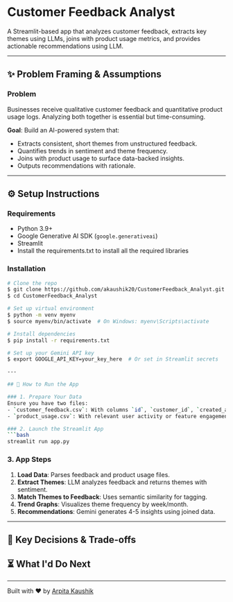 # Customer Feedback Analyst

A Streamlit-based app that analyzes customer feedback, extracts key themes using LLMs, joins with product usage metrics, and provides actionable recommendations using LLM.

---

## ✨ Problem Framing & Assumptions

### Problem
Businesses receive qualitative customer feedback and quantitative product usage logs. Analyzing both together is essential but time-consuming.

**Goal**: Build an AI-powered system that:
- Extracts consistent, short themes from unstructured feedback.
- Quantifies trends in sentiment and theme frequency.
- Joins with product usage to surface data-backed insights.
- Outputs recommendations with rationale.

---

## ⚙️ Setup Instructions

### Requirements
- Python 3.9+
- Google Generative AI SDK (`google.generativeai`)
- Streamlit
- Install the requirements.txt to install all the required libraries 

### Installation
```bash
# Clone the repo
$ git clone https://github.com/akaushik20/CustomerFeedback_Analyst.git
$ cd CustomerFeedback_Analyst

# Set up virtual environment
$ python -m venv myenv
$ source myenv/bin/activate  # On Windows: myenv\Scripts\activate

# Install dependencies
$ pip install -r requirements.txt

# Set up your Gemini API key
$ export GOOGLE_API_KEY=your_key_here  # Or set in Streamlit secrets

---

## 🚀 How to Run the App

### 1. Prepare Your Data
Ensure you have two files:
- `customer_feedback.csv`: With columns `id`, `customer_id`, `created_at`, `message`
- `product_usage.csv`: With relevant user activity or feature engagement

### 2. Launch the Streamlit App
```bash
streamlit run app.py
```

### 3. App Steps
1. **Load Data**: Parses feedback and product usage files.
2. **Extract Themes**: LLM analyzes feedback and returns themes with sentiment.
3. **Match Themes to Feedback**: Uses semantic similarity for tagging.
4. **Trend Graphs**: Visualizes theme frequency by week/month.
5. **Recommendations**: Gemini generates 4-5 insights using joined data.

---

## 📅 Key Decisions & Trade-offs

## ⏳ What I'd Do Next

---

Built with ❤️ by [Arpita Kaushik](https://github.com/akaushik20)